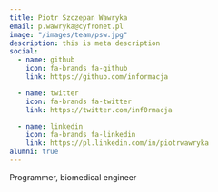 ```yaml
---
title: Piotr Szczepan Wawryka
email: p.wawryka@cyfronet.pl
image: "/images/team/psw.jpg"
description: this is meta description
social:
  - name: github
    icon: fa-brands fa-github
    link: https://github.com/informacja

  - name: twitter
    icon: fa-brands fa-twitter
    link: https://twitter.com/inf0rmacja

  - name: linkedin
    icon: fa-brands fa-linkedin
    link: https://pl.linkedin.com/in/piotrwawryka
alumni: true
---
```


Programmer, biomedical engineer
